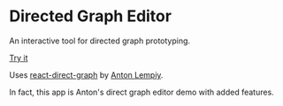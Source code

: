 # Directed Graph Editor

An interactive tool for directed graph prototyping.

[Try it](https://oleksiyrudenko.github.io/directed-graph-editor)

Uses [react-direct-graph](https://github.com/lempiy/react-direct-graph)
by [Anton Lempiy](https://github.com/lempiy).

In fact, this app is Anton's direct graph editor demo
with added features.
